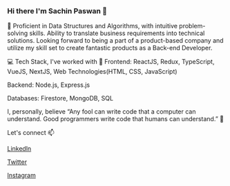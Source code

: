 ### Hi there  I'm Sachin Paswan 👋
🔭 Proficient in Data Structures and Algorithms, with intuitive problem-solving skills. Ability to translate business requirements into technical solutions. Looking forward to being a part of a product-based company and utilize my skill set to create fantastic products as a Back-end Developer.

💻 Tech Stack, I've worked with 🧰
Frontend: ReactJS, Redux, TypeScript, VueJS, NextJS, Web Technologies(HTML, CSS, JavaScript)

Backend: Node.js, Express.js

Databases: Firestore, MongoDB, SQL

I, personally, believe “Any fool can write code that a computer can understand. Good programmers write code that humans can understand.” 🤷

Let's connect 📫

[Linkedln ](https://www.linkedin.com/in/sachin6b808b36d0/)

[Twitter](https://twitter.com/sachinraj1367)

[Instagram](https://www.instagram.com/imsachinpaswan/)
